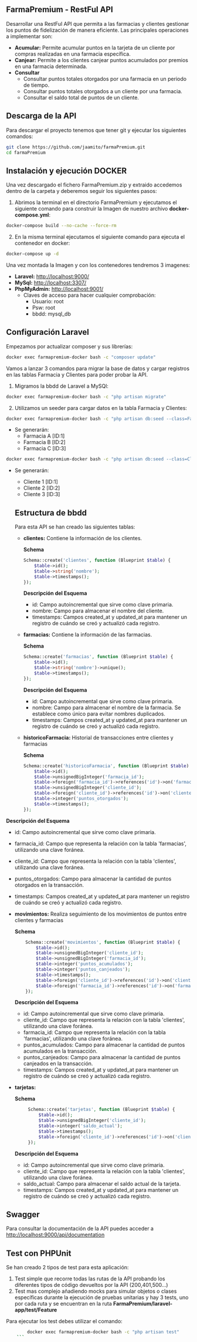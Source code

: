 ## FarmaPremium - RestFul API

Desarrollar una RestFul API que permita a las farmacias y clientes gestionar los puntos de fidelización de manera eficiente. Las principales operaciones a implementar son:

- **Acumular:** Permite acumular puntos en la tarjeta de un cliente por compras realizadas en una farmacia específica.
- **Canjear:** Permite a los clientes canjear puntos acumulados por premios en una farmacia determinada.
- **Consultar**
  - Consultar puntos totales otorgados por una farmacia en un periodo de tiempo.
  - Consultar puntos totales otorgados a un cliente por una farmacia.
  - Consultar el saldo total de puntos de un cliente.

## Descarga de la API

Para descargar el proyecto tenemos que tener git y ejecutar los siguientes comandos:

```bash
git clone https://github.com/jaamito/farmaPremium.git
cd farmaPremium
```

## Instalación y ejecución DOCKER

Una vez descargado el fichero FarmaPremium.zip y extraido accedemos dentro de la carpeta y deberemos seguir los siguientes pasos:

1. Abrimos la terminal en el directorio FarmaPremium y ejecutamos el siguiente comando para construir la Imagen de nuestro archivo **docker-compose.yml**:

```bash
docker-compose build --no-cache --force-rm
```
2. En la misma terminal ejecutamos el siguiente comando para ejecuta el contenedor en docker:

```bash
docker-compose up -d
```
Una vez montada la Imagen y con los contenedores tendremos 3 imagenes:

- **Laravel:** [http://localhost:9000/](http://localhost:9000/)
- **MySql:** [http://localhost:3307/](http://localhost:3307/)
- **PhpMyAdmin:** [http://localhost:9001/](http://localhost:9001/)
  - Claves de acceso para hacer cualquier comprobación:
    - Usuario: root
    - Psw: root
    - bbdd: mysql_db

## Configuración Laravel

Empezamos por actualizar composer y sus librerías:

```bash
docker exec farmapremium-docker bash -c "composer update"
```

Vamos a lanzar 3 comandos para migrar la base de datos y cargar registros en las tablas Farmacia y Clientes para poder probar la API.

1. Migramos la bbdd de Laravel a MySQl:
   
```bash
docker exec farmapremium-docker bash -c "php artisan migrate"
```
2. Utilizamos un seeder para cargar datos en la tabla Farmacia y Clientes:

```bash
docker exec farmapremium-docker bash -c "php artisan db:seed --class=FarmaciaSeeder"
```
- Se generarán:
  - Farmacia A [ID:1]
  - Farmacia B [ID:2]
  - Farmacia C [ID:3]
    
```bash
docker exec farmapremium-docker bash -c "php artisan db:seed --class=ClienteSeeder"
```
- Se generarán:
  - Cliente 1 [ID:1]
  - Cliente 2 [ID:2]
  - Cliente 3 [ID:3]
 
  ## Estructura de bbdd

  Para esta API se han creado las siguientes tablas:
  - **clientes:** Contiene la información de los clientes.
    
    **Schema**
    
    ```php
    Schema::create('clientes', function (Blueprint $table) {
        $table->id();
        $table->string('nombre');
        $table->timestamps();
    });
    ```
    **Descripción del Esquema**
    - id: Campo autoincremental que sirve como clave primaria.
    - nombre: Campo para almacenar el nombre del cliente.
    - timestamps: Campos created_at y updated_at para mantener un registro de cuándo se creó y actualizó cada registro.
    
  - **farmacias:** Contiene la información de las farmacias.
    
    **Schema**
    
    ```php
    Schema::create('farmacias', function (Blueprint $table) {
        $table->id();
        $table->string('nombre')->unique();
        $table->timestamps();
    });
    ```
    **Descripción del Esquema**
    - id: Campo autoincremental que sirve como clave primaria.
    - nombre: Campo para almacenar el nombre de la farmacia. Se establece como único para evitar nombres duplicados.
    - timestamps: Campos created_at y updated_at para mantener un registro de cuándo se creó y actualizó cada registro.
  
  - **historicoFarmacia:** Historial de transacciones entre clientes y farmacias 
    
    **Schema**
    
    ```php
    Schema::create('historicoFarmacia', function (Blueprint $table) {
        $table->id();
        $table->unsignedBigInteger('farmacia_id');
        $table->foreign('farmacia_id')->references('id')->on('farmacias')->onDelete('cascade');
        $table->unsignedBigInteger('cliente_id');
        $table->foreign('cliente_id')->references('id')->on('clientes')->onDelete('cascade');
        $table->integer('puntos_otorgados');
        $table->timestamps();
    });
    ```
 **Descripción del Esquema**
  - id: Campo autoincremental que sirve como clave primaria.
  - farmacia_id: Campo que representa la relación con la tabla 'farmacias', utilizando una clave foránea.
  - cliente_id: Campo que representa la relación con la tabla 'clientes', utilizando una clave foránea.
  - puntos_otorgados: Campo para almacenar la cantidad de puntos otorgados en la transacción.
  - timestamps: Campos created_at y updated_at para mantener un registro de cuándo se creó y actualizó cada registro.
    
  - **movimientos:** Realiza seguimiento de los movimientos de puntos entre clientes y farmacias

    **Schema**
    
    ```php
        Schema::create('movimientos', function (Blueprint $table) {
            $table->id();
            $table->unsignedBigInteger('cliente_id');
            $table->unsignedBigInteger('farmacia_id');
            $table->integer('puntos_acumulados');
            $table->integer('puntos_canjeados');
            $table->timestamps();
            $table->foreign('cliente_id')->references('id')->on('clientes')->onDelete('cascade');
            $table->foreign('farmacia_id')->references('id')->on('farmacias')->onDelete('cascade');
        });
    ```
     **Descripción del Esquema**
      - id: Campo autoincremental que sirve como clave primaria.
      - cliente_id: Campo que representa la relación con la tabla 'clientes', utilizando una clave foránea.
      - farmacia_id: Campo que representa la relación con la tabla 'farmacias', utilizando una clave foránea.
      - puntos_acumulados: Campo para almacenar la cantidad de puntos acumulados en la transacción.
      - puntos_canjeados: Campo para almacenar la cantidad de puntos canjeados en la transacción.
      - timestamps: Campos created_at y updated_at para mantener un registro de cuándo se creó y actualizó cada registro.
        
 - **tarjetas:**

   **Schema**
   ```php
        Schema::create('tarjetas', function (Blueprint $table) {
            $table->id();
            $table->unsignedBigInteger('cliente_id');
            $table->integer('saldo_actual');
            $table->timestamps();
            $table->foreign('cliente_id')->references('id')->on('clientes')->onDelete('cascade');
        });
    ```
   **Descripción del Esquema**
     - id: Campo autoincremental que sirve como clave primaria.
     - cliente_id: Campo que representa la relación con la tabla 'clientes', utilizando una clave foránea.
     - saldo_actual: Campo para almacenar el saldo actual de la tarjeta.
     - timestamps: Campos created_at y updated_at para mantener un registro de cuándo se creó y actualizó cada registro.

## Swagger
Para consultar la documentación de la API puedes acceder a [http://localhost:9000/api/documentation](http://localhost:9000/api/documentation)

## Test con PHPUnit
Se han creado 2 tipos de test para esta aplicación:
 1. Test simple que recorre todas las rutas de la API probando los diferentes tipos de código devueltos por la API (200,401,500...)
 2. Test mas complejo añadiendo mocks para simular objetos o clases específicas durante la ejecución de pruebas unitarias y hay 3 tests, uno por cada ruta y se encuentran en la ruta **FarmaPremium/laravel-app/test/Feature**

Para ejecutar los test debes utilizar el comando:
```bash
        docker exec farmapremium-docker bash -c "php artisan test"
    ```
